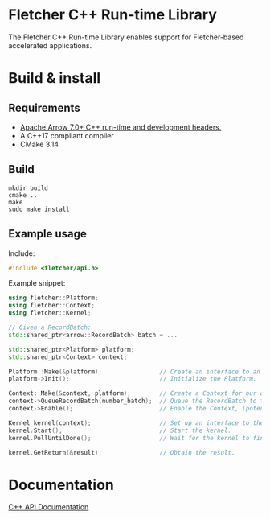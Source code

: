 # Fletcher C++ Run-time Library

The Fletcher C++ Run-time Library enables support for Fletcher-based accelerated
applications.

# Build & install

## Requirements

- [Apache Arrow 7.0+ C++ run-time and development headers.](https://arrow.apache.org/install)
- A C++17 compliant compiler
- CMake 3.14

## Build

```console
mkdir build
cmake ..
make
sudo make install
```

## Example usage

Include:

```c++
#include <fletcher/api.h>
```

Example snippet:

```c++
using fletcher::Platform;
using fletcher::Context;
using fletcher::Kernel;

// Given a RecordBatch:
std::shared_ptr<arrow::RecordBatch> batch = ...

std::shared_ptr<Platform> platform;
std::shared_ptr<Context> context;

Platform::Make(&platform);                // Create an interface to an auto-detected FPGA Platform.
platform->Init();                         // Initialize the Platform.

Context::Make(&context, platform);        // Create a Context for our data on the Platform.
context->QueueRecordBatch(number_batch);  // Queue the RecordBatch to the Context.
context->Enable();                        // Enable the Context, (potentially transferring the data to FPGA).

Kernel kernel(context);                   // Set up an interface to the Kernel, supplying the Context.
kernel.Start();                           // Start the kernel.
kernel.PollUntilDone();                   // Wait for the kernel to finish.

kernel.GetReturn(&result);                // Obtain the result.
```

# Documentation

[C++ API Documentation](https://abs-tudelft.github.io/fletcher/api/fletcher-cpp/)
